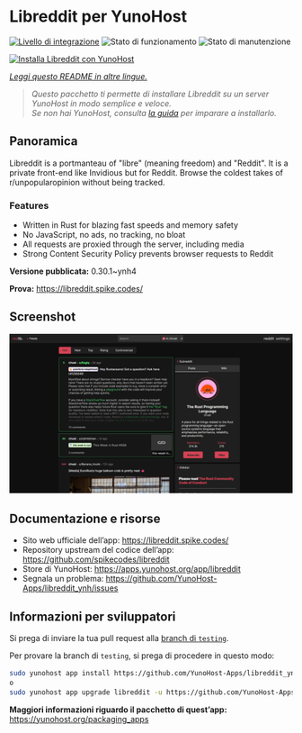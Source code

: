 <!--
N.B.: Questo README è stato automaticamente generato da <https://github.com/YunoHost/apps/tree/master/tools/readme_generator>
NON DEVE essere modificato manualmente.
-->

# Libreddit per YunoHost

[![Livello di integrazione](https://dash.yunohost.org/integration/libreddit.svg)](https://dash.yunohost.org/appci/app/libreddit) ![Stato di funzionamento](https://ci-apps.yunohost.org/ci/badges/libreddit.status.svg) ![Stato di manutenzione](https://ci-apps.yunohost.org/ci/badges/libreddit.maintain.svg)

[![Installa Libreddit con YunoHost](https://install-app.yunohost.org/install-with-yunohost.svg)](https://install-app.yunohost.org/?app=libreddit)

*[Leggi questo README in altre lingue.](./ALL_README.md)*

> *Questo pacchetto ti permette di installare Libreddit su un server YunoHost in modo semplice e veloce.*  
> *Se non hai YunoHost, consulta [la guida](https://yunohost.org/install) per imparare a installarlo.*

## Panoramica

Libreddit is a portmanteau of "libre" (meaning freedom) and "Reddit". It is a private front-end like Invidious but for Reddit. Browse the coldest takes of r/unpopularopinion without being tracked.

### Features

- Written in Rust for blazing fast speeds and memory safety
- No JavaScript, no ads, no tracking, no bloat
- All requests are proxied through the server, including media
- Strong Content Security Policy prevents browser requests to Reddit


**Versione pubblicata:** 0.30.1~ynh4

**Prova:** <https://libreddit.spike.codes/>

## Screenshot

![Screenshot di Libreddit](./doc/screenshots/screenshot.png)

## Documentazione e risorse

- Sito web ufficiale dell’app: <https://libreddit.spike.codes/>
- Repository upstream del codice dell’app: <https://github.com/spikecodes/libreddit>
- Store di YunoHost: <https://apps.yunohost.org/app/libreddit>
- Segnala un problema: <https://github.com/YunoHost-Apps/libreddit_ynh/issues>

## Informazioni per sviluppatori

Si prega di inviare la tua pull request alla [branch di `testing`](https://github.com/YunoHost-Apps/libreddit_ynh/tree/testing).

Per provare la branch di `testing`, si prega di procedere in questo modo:

```bash
sudo yunohost app install https://github.com/YunoHost-Apps/libreddit_ynh/tree/testing --debug
o
sudo yunohost app upgrade libreddit -u https://github.com/YunoHost-Apps/libreddit_ynh/tree/testing --debug
```

**Maggiori informazioni riguardo il pacchetto di quest’app:** <https://yunohost.org/packaging_apps>
